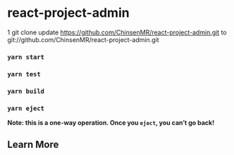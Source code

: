 # react-project-admin
1 git clone update https://github.com/ChinsenMR/react-project-admin.git to git://github.com/ChinsenMR/react-project-admin.git



### `yarn start`

### `yarn test`

### `yarn build`

### `yarn eject`

**Note: this is a one-way operation. Once you `eject`, you can’t go back!**

## Learn More

